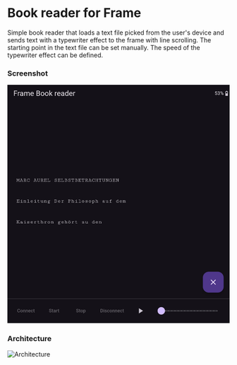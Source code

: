 # Book reader for Frame

Simple book reader that loads a text file picked from the user's device and sends text with a typewriter effect to the frame with line scrolling.
The starting point in the text file can be set manually. The speed of the typewriter effect can be defined.

### Screenshot
![Architecture](docs/Screenshot_1.jpg)


### Architecture
![Architecture](docs/Frame%20App%20Architecture%20-%20Teleprompter.svg)
